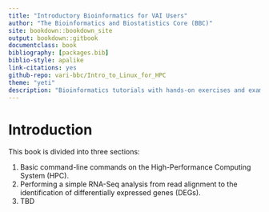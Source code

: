 ```yaml
---
title: "Introductory Bioinformatics for VAI Users"
author: "The Bioinformatics and Biostatistics Core (BBC)"
site: bookdown::bookdown_site
output: bookdown::gitbook
documentclass: book
bibliography: [packages.bib]
biblio-style: apalike
link-citations: yes
github-repo: vari-bbc/Intro_to_Linux_for_HPC
theme: "yeti"
description: "Bioinformatics tutorials with hands-on exercises and examples."
---
```


# **Introduction**

This book is divided into three sections:
1. Basic command-line commands on the High-Performance Computing System (HPC).
2. Performing a simple RNA-Seq analysis from read alignment to the identification of differentially expressed genes (DEGs).
3. TBD



